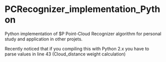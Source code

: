 # PCRecognizer_implementation_Python
Python implementation of $P Point-Cloud Recognizer algorithm for personal study and application in other projets.

Recently noticed that if you compiling this with Python 2.x you have to parse values in line 43 (Cloud_distance weight calculation)
